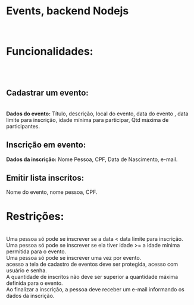 <h1> Events, backend Nodejs</h1> <br>

<h1>Funcionalidades:</h1> <br> <br>
<h2>Cadastrar um evento:</h2> <br>
<strong>Dados do evento:</strong> Título, descrição, local do evento, data do evento , data limite para inscrição, idade mínima para participar, Qtd máxima de participantes.<br>
<h2>Inscrição em evento:</h2>
<strong>Dados da inscrição:</strong> Nome Pessoa, CPF, Data de Nascimento, e-mail. <br>
<h2>Emitir lista inscritos:</h2>
Nome do evento, nome pessoa, CPF.

<h1>Restrições:</h1> <br>
Uma pessoa só pode se inscrever se a data < data limite para inscrição.<br>
Uma pessoa só pode se inscrever se ela tiver idade >= a idade mínima permitida para o evento.<br>
Uma pessoa só pode se inscrever uma vez por evento.<br>
acesso a tela de cadastro de eventos deve ser protegida, acesso com usuário e senha.<br>
A quantidade de inscritos não deve ser superior a quantidade máxima definida para o evento.<br>
Ao finalizar a inscrição, a pessoa deve receber um e-mail informando os dados da inscrição.<br>
